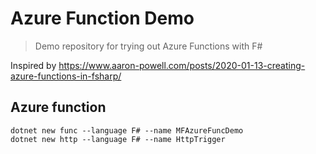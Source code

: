 Azure Function Demo
===================

> Demo repository for trying out Azure Functions with F#

Inspired by https://www.aaron-powell.com/posts/2020-01-13-creating-azure-functions-in-fsharp/

## Azure function

```
dotnet new func --language F# --name MFAzureFuncDemo
dotnet new http --language F# --name HttpTrigger
```
